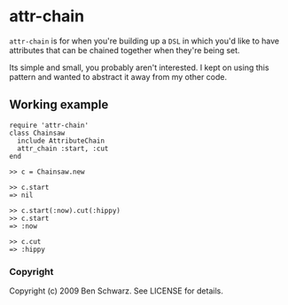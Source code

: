 # attr-chain

`attr-chain` is for when you're building up a `DSL` in which you'd like to have attributes
that can be chained together when they're being set.

Its simple and small, you probably aren't interested. I kept on using this pattern and wanted to abstract it away from my other code.

## Working example

    require 'attr-chain'
    class Chainsaw
      include AttributeChain
      attr_chain :start, :cut
    end

    >> c = Chainsaw.new
    
    >> c.start 
    => nil
    
    >> c.start(:now).cut(:hippy)
    >> c.start 
    => :now
    
    >> c.cut
    => :hippy
    
### Copyright

Copyright (c) 2009 Ben Schwarz. See LICENSE for details.

